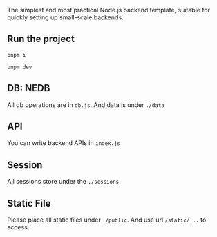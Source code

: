 The simplest and most practical Node.js backend template, suitable for quickly setting up small-scale backends.

## Run the project

`pnpm i`

`pnpm dev`

## DB: NEDB

All db operations are in `db.js`. And data is under `./data`

## API

You can write backend APIs in `index.js`

## Session

All sessions store under the `./sessions`

## Static File

Please place all static files under `./public`. And use url `/static/...` to access.
